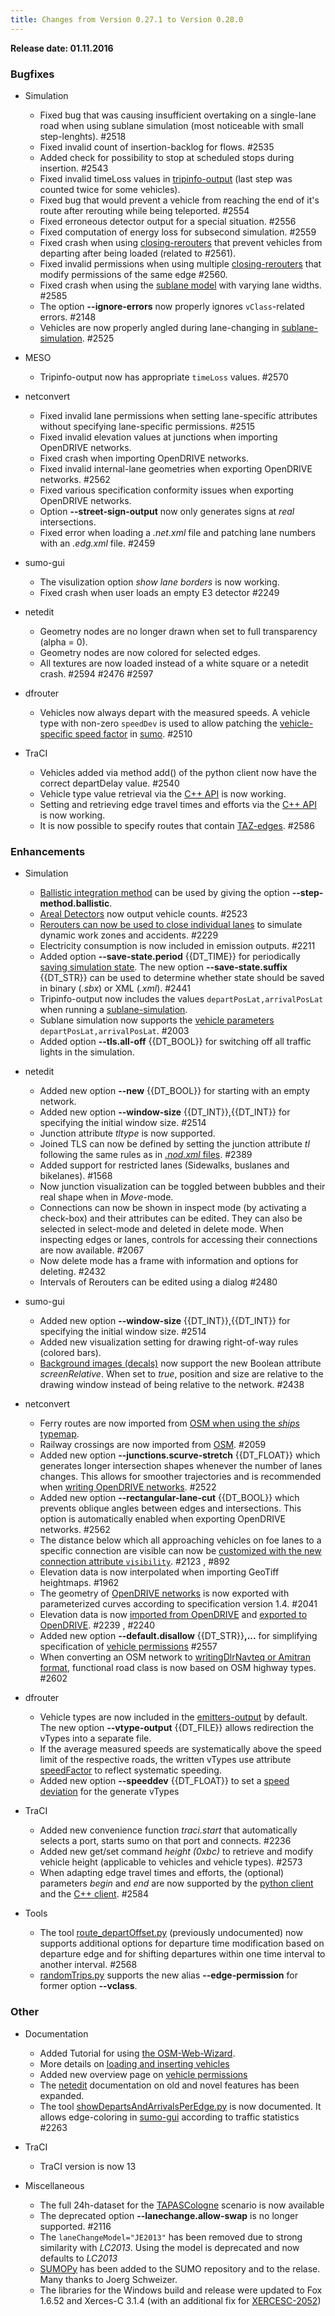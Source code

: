 ```yaml
---
title: Changes from Version 0.27.1 to Version 0.28.0
---
```


**Release date: 01.11.2016**

### Bugfixes

- Simulation
  - Fixed bug that was causing insufficient overtaking on a
    single-lane road when using sublane simulation (most noticeable
    with small step-lenghts). #2518
  - Fixed invalid count of insertion-backlog for flows. #2535
  - Added check for possibility to stop at scheduled stops during
    insertion. #2543
  - Fixed invalid timeLoss values in
    [tripinfo-output](../Simulation/Output/TripInfo.md) (last
    step was counted twice for some vehicles).
  - Fixed bug that would prevent a vehicle from reaching the end of
    it's route after rerouting while being teleported. #2554
  - Fixed erroneous detector output for a special situation. #2556
  - Fixed computation of energy loss for subsecond simulation. #2559
  - Fixed crash when using
    [closing-rerouters](../Simulation/Rerouter.md#closing_a_street)
    that prevent vehicles from departing after being loaded (related
    to #2561).
  - Fixed invalid permissions when using multiple
    [closing-rerouters](../Simulation/Rerouter.md#closing_a_street)
    that modify permissions of the same edge #2560.
  - Fixed crash when using the [sublane model](../Simulation/SublaneModel.md) with varying lane
    widths. #2585
  - The option **--ignore-errors** now properly ignores `vClass`-related errors. #2148
  - Vehicles are now properly angled during lane-changing in
    [sublane-simulation](../Simulation/SublaneModel.md). #2525

- MESO
  - Tripinfo-output now has appropriate `timeLoss` values. #2570

- netconvert
  - Fixed invalid lane permissions when setting lane-specific
    attributes without specifying lane-specific permissions. #2515
  - Fixed invalid elevation values at junctions when importing
    OpenDRIVE networks.
  - Fixed crash when importing OpenDRIVE networks.
  - Fixed invalid internal-lane geometries when exporting OpenDRIVE
    networks. #2562
  - Fixed various specification conformity issues when exporting
    OpenDRIVE networks.
  - Option **--street-sign-output** now only generates signs at *real* intersections.
  - Fixed error when loading a *.net.xml* file and patching lane
    numbers with an *.edg.xml* file. #2459

- sumo-gui
  - The visulization option *show lane borders* is now working.
  - Fixed crash when user loads an empty E3 detector #2249

- netedit
  - Geometry nodes are no longer drawn when set to full transparency
    (alpha = 0).
  - Geometry nodes are now colored for selected edges.
  - All textures are now loaded instead of a white square or a
    netedit crash. #2594 #2476 #2597

- dfrouter
  - Vehicles now always depart with the measured speeds. A vehicle
    type with non-zero `speedDev` is used to allow patching the
    [vehicle-specific speed factor](../Definition_of_Vehicles,_Vehicle_Types,_and_Routes.md#speed_distributions)
    in [sumo](../sumo.md). #2510

- TraCI
  - Vehicles added via method add() of the python client now have
    the correct departDelay value. #2540
  - Vehicle type value retrieval via the [C++ API](../TraCI/C++TraCIAPI.md) is now working.
  - Setting and retrieving edge travel times and efforts via the
    [C++ API](../TraCI/C++TraCIAPI.md) is now working.
  - It is now possible to specify routes that contain
    [TAZ-edges](../Demand/Importing_O/D_Matrices.md#describing_the_taz). #2586


### Enhancements

- Simulation
  - [Ballistic integration method](../Simulation/Basic_Definition.md#defining_the_time_step_length)
    can be used by giving the option **--step-method.ballistic**.
  - [Areal Detectors](../Simulation/Output/Lanearea_Detectors_(E2).md)
    now output vehicle counts. #2523
  - [Rerouters can now be used to close individual lanes](../Simulation/Rerouter.md#closing_a_lane) to
    simulate dynamic work zones and accidents. #2229
  - Electricity consumption is now included in emission outputs. #2211
  - Added option **--save-state.period** {{DT_TIME}} for periodically [saving simulation state](../Simulation/SaveAndLoad.md#saving). The new option
    **--save-state.suffix** {{DT_STR}} can be used to determine whether state should be saved in
    binary (*.sbx*) or XML (*.xml*). #2441
  - Tripinfo-output now includes the values `departPosLat,arrivalPosLat` when running a
    [sublane-simulation](../Simulation/SublaneModel.md).
  - Sublane simulation now supports the [vehicle parameters](../Definition_of_Vehicles,_Vehicle_Types,_and_Routes.md#vehicles_and_routes) `departPosLat,arrivalPosLat`. #2003
  - Added option **--tls.all-off** {{DT_BOOL}} for switching off all traffic lights in the
    simulation.

- netedit
  - Added new option **--new** {{DT_BOOL}} for starting with an empty network.
  - Added new option **--window-size** {{DT_INT}},{{DT_INT}} for specifying the initial window size. #2514
  - Junction attribute *tltype* is now supported.
  - Joined TLS can now be defined by setting the junction attribute
    *tl* following the same rules as in [*.nod.xml* files](../Networks/PlainXML.md#node_descriptions). #2389
  - Added support for restricted lanes (Sidewalks, buslanes and
    bikelanes). #1568
  - Now junction visualization can be toggled between bubbles and
    their real shape when in *Move*-mode.
  - Connections can now be shown in inspect mode (by activating a
    check-box) and their attributes can be edited. They can also be
    selected in select-mode and deleted in delete mode. When
    inspecting edges or lanes, controls for accessing their
    connections are now available. #2067
  - Now delete mode has a frame with information and options for
    deleting. #2432
  - Intervals of Rerouters can be edited using a dialog #2480

- sumo-gui
  - Added new option **--window-size** {{DT_INT}},{{DT_INT}} for specifying the initial window size. #2514
  - Added new visualization setting for drawing right-of-way rules
    (colored bars).
  - [Background images (decals)](../sumo-gui.md#using_decals_within_sumo-gui) now
    support the new Boolean attribute *screenRelative*. When set to
    *true*, position and size are relative to the drawing window
    instead of being relative to the network. #2438

- netconvert
  - Ferry routes are now imported from [OSM when using the *ships* typemap](../Networks/Import/OpenStreetMap.md#recommended_typemaps).
  - Railway crossings are now imported from
    [OSM](../Networks/Import/OpenStreetMap.md). #2059
  - Added new option **--junctions.scurve-stretch** {{DT_FLOAT}} which generates longer intersection shapes
    whenever the number of lanes changes. This allows for smoother
    trajectories and is recommended when [writing OpenDRIVE networks](../Networks/Further_Outputs.md#opendrive_road_networks). #2522
  - Added new option **--rectangular-lane-cut** {{DT_BOOL}} which prevents oblique angles between edges
    and intersections. This option is automatically enabled when
    exporting OpenDRIVE networks. #2562
  - The distance below which all approaching vehicles on foe lanes
    to a specific connection are visible can now be [customized with the new connection attribute `visibility`](../Networks/PlainXML.md#explicitly_setting_which_edge_lane_is_connected_to_which).
    #2123 , #892
  - Elevation data is now interpolated when importing GeoTiff
    heightmaps. #1962
  - The geometry of [OpenDRIVE networks](../Networks/Further_Outputs.md#opendrive_road_networks)
    is now exported with parameterized curves according to
    specification version 1.4. #2041
  - Elevation data is now [imported from OpenDRIVE](../Networks/Import/OpenDRIVE.md) and [exported to OpenDRIVE](../Networks/Further_Outputs.md#opendrive_road_networks).
    #2239 , #2240
  - Added new option **--default.disallow** {{DT_STR}}**,...** for simplifying specification of [vehicle permissions](../Simulation/VehiclePermissions.md#network_definition) #2557
  - When converting an OSM network to [writingDlrNavteq or Amitran format](../Networks/Export.md), functional road class is
    now based on OSM highway types. #2602

- dfrouter
  - Vehicle types are now included in the
    [emitters-output](../Demand/Routes_from_Observation_Points.md#saving_flows_and_other_values)
    by default. The new option **--vtype-output** {{DT_FILE}} allows redirection the vTypes into a
    separate file.
  - If the average measured speeds are systematically above the
    speed limit of the respective roads, the written vTypes use
    attribute
    [speedFactor](../Definition_of_Vehicles,_Vehicle_Types,_and_Routes.md#speed_distributions)
    to reflect systematic speeding.
  - Added new option **--speeddev** {{DT_FLOAT}} to set a [speed deviation](../Definition_of_Vehicles,_Vehicle_Types,_and_Routes.md#speed_distributions)
    for the generate vTypes

- TraCI
  - Added new convenience function *traci.start* that automatically
    selects a port, starts sumo on that port and connects. #2236
  - Added new get/set command *height (0xbc)* to retrieve and modify
    vehicle height (applicable to vehicles and vehicle types). #2573
  - When adapting edge travel times and efforts, the (optional)
    parameters *begin* and *end* are now supported by the [python client](../TraCI/Interfacing_TraCI_from_Python.md) and the
    [C++ client](../TraCI/C++TraCIAPI.md). #2584

- Tools
  - The tool
    [route_departOffset.py](../Tools/Routes.md#route_departoffset)
    (previously undocumented) now supports additional options for
    departure time modification based on departure edge and for
    shifting departures within one time interval to another
    interval. #2568
  - [randomTrips.py](../Tools/Trip.md) supports the new alias **--edge-permission** for former option **--vclass**.

### Other

- Documentation
  - Added Tutorial for using [the OSM-Web-Wizard](../Tutorials/OSMWebWizard.md).
  - More details on [loading and inserting vehicles](../Simulation/VehicleInsertion.md)
  - Added new overview page on [vehicle permissions](../Simulation/VehiclePermissions.md)
  - The [netedit](../Netedit/index.md) documentation on old and novel
    features has been expanded.
  - The tool
    [showDepartsAndArrivalsPerEdge.py](../Tools/Routes.md#showdepartsandarrivalsperedge)
    is now documented. It allows edge-coloring in
    [sumo-gui](../sumo-gui.md) according to traffic statistics #2263

- TraCI
  - TraCI version is now 13

- Miscellaneous
  - The full 24h-dataset for the
    [TAPASCologne](../Data/Scenarios/TAPASCologne.md) scenario
    is now available
  - The deprecated option **--lanechange.allow-swap** is no longer supported. #2116
  - The `laneChangeModel="JE2013"` has been removed due to strong similarity with *LC2013*.
    Using the model is deprecated and now defaults to *LC2013*
  - [SUMOPy](../Contributed/SUMOPy.md) has been added to the
    SUMO repository and to the relase. Many thanks to Joerg
    Schweizer.
  - The libraries for the Windows build and release were updated to
    Fox 1.6.52 and Xerces-C 3.1.4 (with an additional fix for
    [XERCESC-2052](https://issues.apache.org/jira/browse/XERCESC-2052))